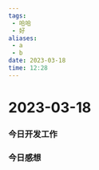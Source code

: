 ```yaml
---
tags:
 - 哈哈
 - 好
aliases:
 - a
 - b
date: 2023-03-18
time: 12:28
---
```

# 2023-03-18
### 今日开发工作
### 今日感想